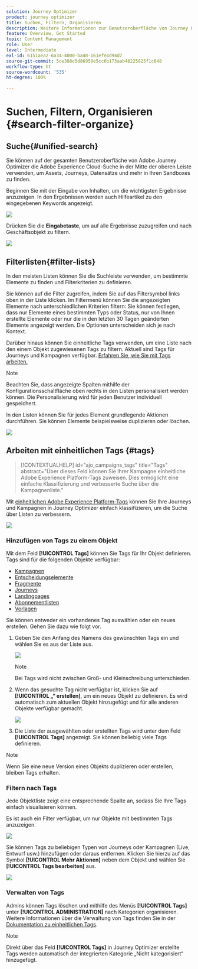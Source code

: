 ```yaml
---
solution: Journey Optimizer
product: journey optimizer
title: Suchen, Filtern, Organisieren
description: Weitere Informationen zur Benutzeroberfläche von Journey Optimizer
feature: Overview, Get Started
topic: Content Management
role: User
level: Intermediate
exl-id: 6151aea2-6a34-4000-ba48-161efe4d94d7
source-git-commit: 5ce388e5d86950e5cc6b173aab48225825f1c648
workflow-type: ht
source-wordcount: '535'
ht-degree: 100%

---
```


# Suchen, Filtern, Organisieren {#search-filter-organize}

## Suche{#unified-search}

Sie können auf der gesamten Benutzeroberfläche von Adobe Journey Optimizer die Adobe Experience Cloud-Suche in der Mitte der oberen Leiste verwenden, um Assets, Journeys, Datensätze und mehr in Ihren Sandboxes zu finden.

Beginnen Sie mit der Eingabe von Inhalten, um die wichtigsten Ergebnisse anzuzeigen. In den Ergebnissen werden auch Hilfeartikel zu den eingegebenen Keywords angezeigt.

![](assets/unified-search.png)

Drücken Sie die **Eingabetaste**, um auf alle Ergebnisse zuzugreifen und nach Geschäftsobjekt zu filtern.

![](assets/search-and-filter.png)

## Filterlisten{#filter-lists}

In den meisten Listen können Sie die Suchleiste verwenden, um bestimmte Elemente zu finden und Filterkriterien zu definieren.

Sie können auf die Filter zugreifen, indem Sie auf das Filtersymbol links oben in der Liste klicken. Im Filtermenü können Sie die angezeigten Elemente nach unterschiedlichen Kriterien filtern: Sie können festlegen, dass nur Elemente eines bestimmten Typs oder Status, nur von Ihnen erstellte Elemente oder nur die in den letzten 30 Tagen geänderten Elemente angezeigt werden. Die Optionen unterscheiden sich je nach Kontext.

Darüber hinaus können Sie einheitliche Tags verwenden, um eine Liste nach den einem Objekt zugewiesenen Tags zu filtern. Aktuell sind Tags für Journeys und Kampagnen verfügbar. [Erfahren Sie, wie Sie mit Tags arbeiten.](#tags)

>[!NOTE]
>
>Beachten Sie, dass angezeigte Spalten mithilfe der Konfigurationsschaltfläche oben rechts in den Listen personalisiert werden können. Die Personalisierung wird für jeden Benutzer individuell gespeichert.

In den Listen können Sie für jedes Element grundlegende Aktionen durchführen. Sie können Elemente beispielsweise duplizieren oder löschen.

![](assets/journey4.png)

## Arbeiten mit einheitlichen Tags {#tags}

>[!CONTEXTUALHELP]
>id="ajo_campaigns_tags"
>title="Tags"
>abstract="Über dieses Feld können Sie Ihrer Kampagne einheitliche Adobe Experience Platform-Tags zuweisen. Dies ermöglicht eine einfache Klassifizierung und verbesserte Suche über die Kampagnenliste."

Mit [einheitlichen Adobe Experience Platform-Tags](https://experienceleague.adobe.com/docs/experience-platform/administrative-tags/overview.html?lang=de) können Sie Ihre Journeys und Kampagnen in Journey Optimizer einfach klassifizieren, um die Suche über Listen zu verbessern.

![](../rn/assets/do-not-localize/campaigns-tag.gif)


### Hinzufügen von Tags zu einem Objekt

Mit dem Feld **[!UICONTROL Tags]** können Sie Tags für Ihr Objekt definieren. Tags sind für die folgenden Objekte verfügbar:

* [Kampagnen](../campaigns/create-campaign.md#create)
* [Entscheidungselemente](../experience-decisioning/items.md)
* [Fragmente](../content-management/fragments.md)
* [Journeys](../building-journeys/journey-gs.md#change-properties)
* [Landingpages](../landing-pages/create-lp.md)
* [Abonnementlisten](../landing-pages/subscription-list.md)
* [Vorlagen](../content-management/content-templates.md)

Sie können entweder ein vorhandenes Tag auswählen oder ein neues erstellen. Gehen Sie dazu wie folgt vor.

1. Geben Sie den Anfang des Namens des gewünschten Tags ein und wählen Sie es aus der Liste aus.

   ![](assets/tags1.png)

   >[!NOTE]
   >
   > Bei Tags wird nicht zwischen Groß- und Kleinschreibung unterschieden.

1. Wenn das gesuchte Tag nicht verfügbar ist, klicken Sie auf **[!UICONTROL „“ erstellen]**, um ein neues Objekt zu definieren. Es wird automatisch zum aktuellen Objekt hinzugefügt und für alle anderen Objekte verfügbar gemacht.

   ![](assets/tags4.png)

1. Die Liste der ausgewählten oder erstellten Tags wird unter dem Feld **[!UICONTROL Tags]** angezeigt. Sie können beliebig viele Tags definieren.

>[!NOTE]
> 
> Wenn Sie eine neue Version eines Objekts duplizieren oder erstellen, bleiben Tags erhalten.

### Filtern nach Tags

Jede Objektliste zeigt eine entsprechende Spalte an, sodass Sie Ihre Tags einfach visualisieren können.

Es ist auch ein Filter verfügbar, um nur Objekte mit bestimmten Tags anzuzeigen.

![](assets/tags2.png)

Sie können Tags zu beliebigen Typen von Journeys oder Kampagnen (Live, Entwurf usw.) hinzufügen oder daraus entfernen. Klicken Sie hierzu auf das Symbol **[!UICONTROL Mehr Aktionen]** neben dem Objekt und wählen Sie **[!UICONTROL Tags bearbeiten]** aus.

![](assets/tags3.png)

### Verwalten von Tags

Admins können Tags löschen und mithilfe des Menüs **[!UICONTROL Tags]** unter **[!UICONTROL ADMINISTRATION]** nach Kategorien organisieren. Weitere Informationen über die Verwaltung von Tags finden Sie in der [Dokumentation zu einheitlichen Tags](https://experienceleague.adobe.com/docs/experience-platform/administrative-tags/ui/managing-tags.html?lang=de).

>[!NOTE]
>
> Direkt über das Feld **[!UICONTROL Tags]** in Journey Optimizer erstellte Tags werden automatisch der integrierten Kategorie „Nicht kategorisiert“ hinzugefügt.
